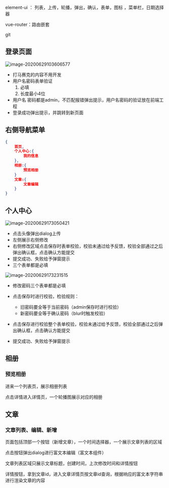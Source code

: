 element-ui ： 列表，上传，轮播，弹出，确认，表单，图标 ，菜单栏，日期选择器

vue-router：路由嵌套

git



## 登录页面

<img src="https://user-gold-cdn.xitu.io/2020/6/29/172fdf13164b497a?w=1879&h=762&f=png&s=29968" alt="image-20200629103606577"  />

+ 打马赛克的内容不用开发
+ 用户名密码表单验证
  1. 必填
  2. 长度最小4位
+ 用户名 密码都是admin，不匹配报错弹出提示，用户名密码的验证放在前端工程
+ 登录成功弹出提示，并跳转到新页面



## 右侧导航菜单

```json
{
    首页,
    个人中心:{
        我的信息
    },
    相册:{
        预览相册
    }
    文章:{
        文章编辑
    }
}
```

## 个人中心

![image-20200629173050421](G:\develop\Note\demo.assets\image-20200629173050421.png)

+ 点击头像弹出dialog上传
+ 左侧展示右侧修改
+ 右侧修改区域点击保存时表单校验，校验未通过给予反馈，校验全部通过之后弹出确认框，点击确认方能提交
+ 提交成功、失败给予弹窗提示
+ 三个表单都是必填

![image-20200629173231515](G:\develop\Note\demo.assets\image-20200629173231515.png)

+ 修改密码三个表单都是必填
+ 点击保存时进行校验，检验规则：
  + 旧密码要全等于当前密码（admin保存时进行校验）
  + 新密码要全等于确认密码（blur时触发校验）

+ 点击保存进行校验整个表单校验，校验未通过给予反馈，校验全部通过之后弹出确认框，点击确认方能提交

+ 提交成功、失败给予弹窗提示



## 相册

### 预览相册

进来一个列表页，展示相册列表

点击详情进入详情页，一个轮播图展示对应的相册

## 文章

### 文章列表、编辑、新增

页面包括顶部一个按钮（新增文章），一个时间选择器，一个展示文章列表的区域

点击按钮弹出dialog进行富文本编辑（富文本组件）

文章列表区域只展示文章标题，创建时间，上次修改时间和详情按钮

详情按钮，拿到文章id，进入文章详情页按文章id查询，根据响应的富文本字符串进行渲染文章的内容